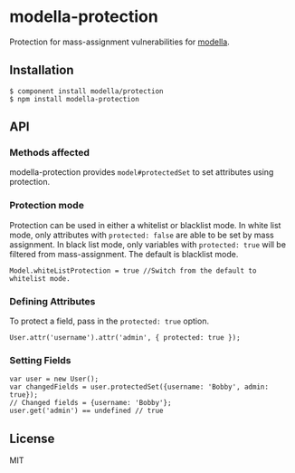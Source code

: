 # modella-protection

  Protection for mass-assignment vulnerabilities for
  [modella](http://github.com/modella/modella).

## Installation

    $ component install modella/protection
    $ npm install modella-protection

## API

### Methods affected

modella-protection provides `model#protectedSet` to set attributes using
protection.

### Protection mode

Protection can be used in either a whitelist or blacklist mode. In white list mode,
only attributes with `protected: false` are able to be set by mass assignment.
In black list mode, only variables with `protected: true` will be filtered from
mass-assignment. The default is blacklist mode.

    Model.whiteListProtection = true //Switch from the default to whitelist mode.

### Defining Attributes

To protect a field, pass in the `protected: true` option.

    User.attr('username').attr('admin', { protected: true });

### Setting Fields

    var user = new User();
    var changedFields = user.protectedSet({username: 'Bobby', admin: true});
    // Changed fields = {username: 'Bobby'};
    user.get('admin') == undefined // true



## License

  MIT
